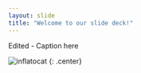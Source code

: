 ```yaml
---
layout: slide
title: "Welcome to our slide deck!"
---
```


Edited - Caption here

![inflatocat](https://octodex.github.com/images/inflatocat.png)
{: .center}
